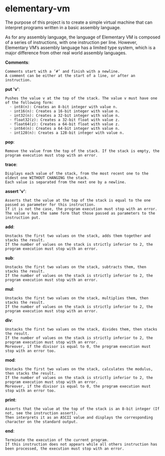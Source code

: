 # elementary-vm
The purpose of this project is to create a simple virtual machine that can interpret programs written in a basic assembly language.

As for any assembly language, the language of Elementary VM is composed of a series of instructions, with one instruction per line.
However, Elementary VM’s assembly language has a limited type system, which is a major difference from other real world assembly languages.

<b>Comments</b>:

    Comments start with a ’#’ and finish with a newline.
    A comment can be either at the start of a line, or after an instruction.

<b>put 'v'</b>:

    Pushes the value v at the top of the stack. The value v must have one of the following form:
      ◦ int8(n): Creates an 8-bit integer with value n.
      ◦ int16(n): Creates a 16-bit integer with value n.
      ◦ int32(n): Creates a 32-bit integer with value n.
      ◦ float32(z): Creates a 32-bit float with value z.
      ◦ float64(z): Creates a 64-bit float with value z.
      ◦ int64(n): Creates a 64-bit integer with value n.
      ◦ int128(n): Creates a 128-bit integer with value n.
      
<b>pop</b>:

    Remove the value from the top of the stack. If the stack is empty, the program execution must stop with an error.
    
<b>trace</b>:

    Displays each value of the stack, from the most recent one to the oldest one WITHOUT CHANGING the stack.
    Each value is separated from the next one by a newline.
  
<b>assert 'v'</b>:

    Asserts that the value at the top of the stack is equal to the one passed as parameter for this instruction.
    If it is not the case, the program execution must stop with an error.
    The value v has the same form that those passed as parameters to the instruction put.

<b>add</b>:

    Unstacks the first two values on the stack, adds them together and stacks the result.
    If the number of values on the stack is strictly inferior to 2, the program execution must stop with an error.
 
<b>sub</b>:

    Unstacks the first two values on the stack, subtracts them, then stacks the result.
    If the number of values on the stack is strictly inferior to 2, the program execution must stop with an error.
   
<b>mul</b>:

    Unstacks the first two values on the stack, multiplies them, then stacks the result.
    If the number of values on the stack is strictly inferior to 2, the program execution must stop with an error.

<b>div</b>:

    Unstacks the first two values on the stack, divides them, then stacks the result.
    If the number of values on the stack is strictly inferior to 2, the program execution must stop with an error.
    Moreover, if the divisor is equal to 0, the program execution must stop with an error too.
    
<b>mod</b>:

    Unstacks the first two values on the stack, calculates the modulus, then stacks the result.
    If the number of values on the stack is strictly inferior to 2, the program execution must stop with an error.
    Moreover, if the divisor is equal to 0, the program execution must stop with an error too.
 
<b>print</b>:

    Asserts that the value at the top of the stack is an 8-bit integer (If not, see the instruction assert).
    Then interprets it as an ASCII value and displays the corresponding character on the standard output.
    
<b>end</b>:

    Terminate the execution of the current program.
    If this instruction does not appears while all others instruction has been processed, the execution must stop with an error.
  
